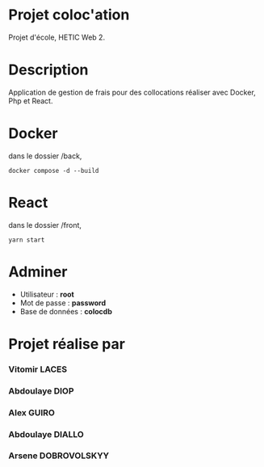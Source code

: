 # Projet coloc'ation
Projet d'école, HETIC Web 2.
# Description
Application de gestion de frais pour des collocations réaliser avec Docker, Php et React.

# Docker
dans le dossier /back,
```
docker compose -d --build
```

# React
dans le dossier /front,
```
yarn start
```
# Adminer
 - Utilisateur : **root**
 - Mot de passe : **password**
 - Base de données : **colocdb**

# Projet réalise par
### Vitomir LACES
### Abdoulaye DIOP
### Alex GUIRO
### Abdoulaye DIALLO
### Arsene DOBROVOLSKYY
